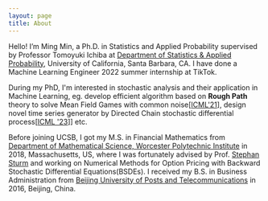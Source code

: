 ```yaml
---
layout: page
title: About
---
```


Hello! I’m Ming Min, a Ph.D. in Statistics and Applied Probability supervised by Professor Tomoyuki Ichiba at [Department of Statistics & Applied Probability](http://www.pstat.ucsb.edu), University of California, Santa Barbara, CA. I have done a Machine Learning Engineer 2022 summer internship at TikTok. 

During my PhD, I'm interested in stochastic analysis and their application in Machine Learning, eg. develop efficient algorithm based on **Rough Path** theory to solve Mean Field Games with common noise\[[ICML'21](http://proceedings.mlr.press/v139/min21a.html)\], design novel time series generator by Directed Chain stochastic differential process\[[ICML '23](https://arxiv.org/abs/2304.13131)]\] etc. <!-- For more details, please check my [CV](cv-2021.pdf). -->   

Before joining UCSB, I got my M.S. in Financial Mathematics from [Department of Mathematical Science, Worcester Polytechnic Institute](https://www.wpi.edu/academics/departments/mathematical-sciences) in 2018, Massachusetts, US, where I was fortunately advised by Prof. [Stephan Sturm](http://users.wpi.edu/~ssturm/) and working on Numerical Methods for Option Pricing with Backward Stochastic Differential Equations(BSDEs). I received my B.S. in Business Administration from [Beijing University of Posts and Telecommunications](https://english.bupt.edu.cn) in 2016, Beijing, China.
